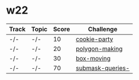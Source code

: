 # w22

Track | Topic | Score | Challenge
----- | ----- | ----- | ---------
 -/- | -/- |   10|[cookie-party](./cookie-party/)
 -/- | -/- |   20|[polygon-making](./polygon-making/)
 -/- | -/- |   30|[box-moving](./box-moving/)
 -/- | -/- |   70|[submask-queries-](./submask-queries-/)